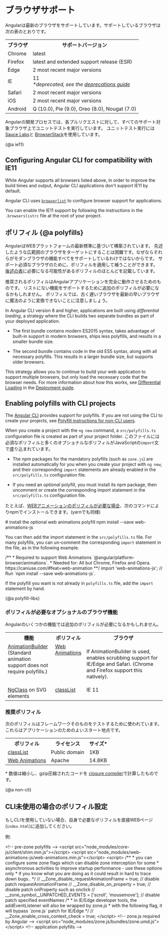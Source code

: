 # ブラウザサポート

Angularは最新のブラウザをサポートしています。サポートしているブラウザは次の表のとおりです。

<table>
  <tr>
    <th>ブラウザ</th>
    <th>サポートバージョン</th>
  </tr>
  <tr>
    <td>Chrome</td>
    <td>latest</td>
  </tr>
  <tr>
    <td>Firefox</td>
    <td>latest and extended support release (ESR)</td>
  </tr>
  <tr>
    <td>Edge</td>
    <td>2 most recent major versions</td>
  </tr>
  <tr>
    <td>IE</td>
    <td>
      11<br>
      <em>*deprecated, see the <a href="guide/deprecations#internet-explorer-11">deprecations guide</a></em>
    </td>
  </tr>
  <tr>
    <td>Safari</td>
    <td>2 most recent major versions</td>
  </tr>
  <tr>
    <td>iOS</td>
    <td>2 most recent major versions</td>
  </tr>
  <tr>
    <td>Android</td>
    <td>Q (10.0), Pie (9.0), Oreo (8.0), Nougat (7.0)</td>
  </tr>
</table>


<div class="alert is-helpful">

Angularの開発プロセスでは、各プルリクエストに対して、すべてのサポート対象ブラウザ上でユニットテストを実行しています。
ユニットテスト実行には[Sauce Labs](https://saucelabs.com/)と
[BrowserStack](https://www.browserstack.com/)を使用しています。

</div>


{@a ie11}
## Configuring Angular CLI for compatibility with IE11

While Angular supports all browsers listed above, in order to improve the build times and output,  Angular CLI applications don't support IE11 by default.

Angular CLI uses [`browserlist`](https://github.com/browserslist/browserslist) to configure browser support for applications.

You can enable the IE11 support by following the instructions in the `.browserslistrc` file at the root of your project.

## ポリフィル {@a polyfills}

AngularはWEBプラットフォームの最新標準に基づいて構築されています。
先述したような広範囲のブラウザをターゲットにすることは困難です。なぜならそれらがモダンブラウザの機能すべてをサポートしているわけではないからです。
サポート必須なブラウザのために、ポリフィルを適用して補うことができます。
[後述の表](#polyfill-libs)に必要になる可能性があるポリフィルのほとんどを記載しています。

<div class="alert is-important">

推奨されるポリフィルはAngularアプリケーションを完全に動作させるためのものです。
リストにない機能をサポートするために追加のポリフィルが必要になるかもしれません。
ポリフィルでは、古く遅いブラウザを最新の早いブラウザに魔法のように変換できないことに注意しましょう。

</div>

In Angular CLI version 8 and higher, applications are built using *differential loading*, a strategy where the CLI builds two separate bundles as part of your deployed application.

* The first bundle contains modern ES2015 syntax, takes advantage of built-in support in modern browsers, ships less polyfills, and results in a smaller bundle size.

* The second bundle contains code in the old ES5 syntax, along with all necessary polyfills. This results in a larger bundle size, but supports older browsers.

This strategy allows you to continue to build your web application to support multiple browsers, but only load the necessary code that the browser needs.
For more information about how this works, see [Differential Loading](guide/deployment#differential-loading) in the [Deployment guide](guide/deployment).

## Enabling polyfills with CLI projects

The [Angular CLI](cli) provides support for polyfills.
If you are not using the CLI to create your projects, see [Polyfill instructions for non-CLI users](#non-cli).

When you create a project with the `ng new` command, a `src/polyfills.ts` configuration file is created as part of your project folder.
このファイルには必須なポリフィルと多くのオプショナルなポリフィルがJavaScriptの`import`文で盛り込まれています。

* The npm packages for the mandatory polyfills (such as `zone.js`) are installed automatically for you when you create your project with `ng new`, and their corresponding `import` statements are already enabled in the `src/polyfills.ts` configuration file.

* If you need an _optional_ polyfill, you must install its npm package, then uncomment or create the corresponding import statement in the `src/polyfills.ts` configuration file.

たとえば、[WEBアニメーションのポリフィルが必要な場合](https://caniuse.com/#feat=web-animation)、次のコマンドによりnpmでインストールできます。(yarnでも同様)

<code-example language="sh">
  # install the optional web animations polyfill
  npm install --save web-animations-js
</code-example>

You can then add the import statement in the `src/polyfills.ts` file.
For many polyfills, you can un-comment the corresponding `import` statement in the file, as in the following example.

<code-example header="src/polyfills.ts">
  /**
  * Required to support Web Animations `@angular/platform-browser/animations`.
  * Needed for: All but Chrome, Firefox and Opera. https://caniuse.com/#feat=web-animation
  **/
  import 'web-animations-js';  // Run `npm install --save web-animations-js`.
</code-example>

If the polyfill you want is not already in `polyfills.ts` file, add the `import` statement by hand.


{@a polyfill-libs}

### ポリフィルが必要なオプショナルのブラウザ機能

Angularのいくつかの機能では追加のポリフィルが必要になるかもしれません。

<table>
  <tr style="vertical-align: top">
    <th>機能</th>
    <th>ポリフィル</th>
    <th style="width: 50%">ブラウザ</th>
  </tr>
  <tr style="vertical-align: top">
    <td>
      <a href="api/animations/AnimationBuilder">AnimationBuilder</a>
      (Standard animation support does not require polyfills.)
    </td>
    <td>
      <a href="guide/browser-support#web-animations">Web Animations</a>
    </td>
    <td>
      <p>If AnimationBuilder is used, enables scrubbing
      support for IE/Edge and Safari.
      (Chrome and Firefox support this natively).</p>
    </td>
  </tr>

  <tr style="vertical-align: top">
    <td>
      <a href="api/common/NgClass">NgClass</a> on SVG elements
    </td>
    <td>
      <a href="guide/browser-support#classlist">classList</a>
    </td>
    <td>
      IE 11
    </td>
  </tr>
</table>

### 推奨ポリフィル

次のポリフィルはフレームワークそのものをテストするために使われています。これらはアプリケーションのためのよいスタート地点です。

<table>
  <tr>
    <th>
      ポリフィル
    </th>
    <th>
      ライセンス
    </th>
    <th>
      サイズ*
    </th>
  </tr>
  <tr>
    <td>
      <a id='classlist' href="https://github.com/eligrey/classList.js">classList</a>
    </td>
    <td>
      Public domain
    </td>
    <td>
      1KB
    </td>
  </tr>
  <tr>
    <td>
       <a id='web-animations' href="https://github.com/web-animations/web-animations-js">Web Animations</a>
    </td>
    <td>
      Apache
    </td>
    <td>
      14.8KB
    </td>
  </tr>
</table>


\* 数値は縮小し、gzip圧縮されたコードを
[closure compiler](https://closure-compiler.appspot.com/home)で計算したものです。

{@a non-cli}

## CLI未使用の場合のポリフィル設定

もしCLIを使用していない場合、自身で必要なポリフィルを直接WEBページ(`index.html`)に追加してください。

例:

<code-example header="src/index.html" language="html">
  &lt;!-- pre-zone polyfills -->
  &lt;script src="node_modules/core-js/client/shim.min.js">&lt;/script>
  &lt;script src="node_modules/web-animations-js/web-animations.min.js">&lt;/script>
  &lt;script>
    /**
     * you can configure some zone flags which can disable zone interception for some
     * asynchronous activities to improve startup performance - use these options only
     * if you know what you are doing as it could result in hard to trace down bugs..
     */
    // __Zone_disable_requestAnimationFrame = true; // disable patch requestAnimationFrame
    // __Zone_disable_on_property = true; // disable patch onProperty such as onclick
    // __zone_symbol__UNPATCHED_EVENTS = ['scroll', 'mousemove']; // disable patch specified eventNames
    /*
     * in IE/Edge developer tools, the addEventListener will also be wrapped by zone.js
     * with the following flag, it will bypass `zone.js` patch for IE/Edge
     */
    // __Zone_enable_cross_context_check = true;
  &lt;/script>
  &lt;!-- zone.js required by Angular -->
  &lt;script src="node_modules/zone.js/bundles/zone.umd.js">&lt;/script>
  &lt;!-- application polyfills -->
</code-example>
